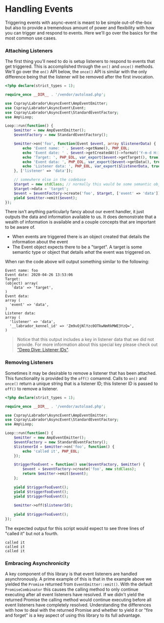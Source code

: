 # Handling Events

Triggering events with async-event is meant to be simple out-of-the-box but also to provide a tremendous amount of power 
and flexibility with how you can trigger and respond to events. Here we'll go over the basics for the most common use 
cases.

### Attaching Listeners

The first thing you'll need to do is setup listeners to respond to events that get triggered. This is accomplished 
through the `on()` and `once()` methods. We'll go over the `on()` API below, the `once()` API is similar with the only 
difference being that the listener will be removed after the first invocation.

```php
<?php declare(strict_types = 1);

require_once __DIR__ . '/vendor/autoload.php';

use Cspray\Labrador\AsyncEvent\AmpEventEmitter;
use Cspray\Labrador\AsyncEvent\Event;
use Cspray\Labrador\AsyncEvent\StandardEventFactory;
use Amp\Loop;

Loop::run(function() {
    $emitter = new AmpEventEmitter();
    $eventFactory = new StandardEventFactory();

    $emitter->on('foo', function(Event $event, array $listenerData) {
        echo 'Event name: ' . $event->getName(), PHP_EOL;
        echo 'Event date: ' . $event->getCreatedAt()->format('Y-m-d H:i:s'), PHP_EOL;
        echo 'Target: ', PHP_EOL, var_export($event->getTarget(), true), PHP_EOL;
        echo 'Event data: ', PHP_EOL, var_export($event->getData(), true), PHP_EOL;
        echo 'Listener data: ', PHP_EOL, var_export($listenerData, true), PHP_EOL;
    }, ['listener' => 'data']);

    // somewhere else in the codebase
    $target = new stdClass; // normally this would be some semantic object
    $target->data = 'target';
    $event = $eventFactory->create('foo', $target, ['event' => 'data']);
    yield $emitter->emit($event);
});
```

There isn't anything particularly fancy about our event handler, it just outputs the data and information available to 
us. It does demonstrate that a wealth of information is available and a couple concepts that are important to be aware
of.

- When events are triggered there is an object created that details the information about the event
- The Event object expects there to be a "target". A target is some semantic type or object that details _what_ the 
event was triggered on.

When ran the code above will output something similar to the following:

```
Event name: foo
Event date: 2020-04-26 13:53:06
Target: 
(object) array(
   'data' => 'target',
)
Event data: 
array (
  'event' => 'data',
)
Listener data: 
array (
  'listener' => 'data',
  '__labrador_kennel_id' => 'Zm9vOjNlYzc0OTkwNmRkMWE3YzQ=',
)
```

> Notice that this output includes a key in listener data that we did not provide. For more information about 
> this special key please check out ["Deep Dive: Listener IDs"](./references/listener-ids).

### Removing Listeners

Sometimes it may be desirable to remove a listener that has been attached. This functionality is provided by the `off()` 
comamnd. Calls to `on()` and `once()` return a unique string that is a listener ID; this listener ID is passed to 
`off()` to remove a listener.

```php
<?php declare(strict_types = 1);

require_once __DIR__ . '/vendor/autoload.php';

use Cspray\Labrador\AsyncEvent\AmpEventEmitter;
use Cspray\Labrador\AsyncEvent\StandardEventFactory;
use Amp\Loop;

Loop::run(function() {
    $emitter = new AmpEventEmitter();
    $eventFactory = new StandardEventFactory();
    $listenerId = $emitter->on('foo', function() {
        echo 'called it', PHP_EOL;
    });

    $triggerFooEvent = function() use($eventFactory, $emitter) {
        $event = $eventFactory->create('foo', new stdClass);
        return $emitter->emit($event);
    };
    
    yield $triggerFooEvent();
    yield $triggerFooEvent();
    yield $triggerFooEvent();
    
    $emitter->off($listenerId);
    
    yield $triggerFooEvent();
});
```

The expected output for this script would expect to see three lines of "called it" but not a fourth.

```
called it 
called it
called it
```

### Embracing Asynchronicity

A key component of this library is that event listeners are handled asynchronously. A prime example of this is that in 
the example above we yielded the `Promise` returned from `EventEmitter::emit()`. With the default `PromiseCombinator` 
this causes the calling method to only continue executing after all event listeners have resolved. If we didn't yield 
the returned Promise the calling method would continue executing before all event listeners have completely resolved. 
Understanding the differences with how to deal with the returned Promise and whether to yield it or "fire and forget" is 
a key aspect of using this library to its full advantage.